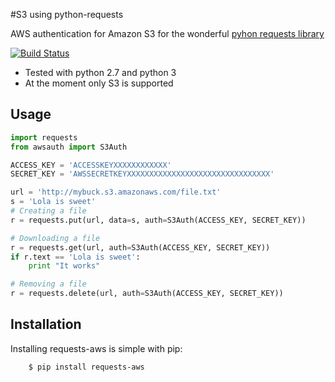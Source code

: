 #S3 using python-requests

AWS authentication for Amazon S3 for the wonderful [pyhon requests library](http://python-requests.org)

[![Build Status](https://travis-ci.org/tax/python-requests-aws.svg?branch=master)](https://travis-ci.org/tax/python-requests-aws)

- Tested with python 2.7 and python 3
- At the moment only S3 is supported

## Usage


```python
import requests
from awsauth import S3Auth

ACCESS_KEY = 'ACCESSKEYXXXXXXXXXXXX'
SECRET_KEY = 'AWSSECRETKEYXXXXXXXXXXXXXXXXXXXXXXXXXXXXXXXX'        

url = 'http://mybuck.s3.amazonaws.com/file.txt'
s = 'Lola is sweet'
# Creating a file
r = requests.put(url, data=s, auth=S3Auth(ACCESS_KEY, SECRET_KEY))

# Downloading a file
r = requests.get(url, auth=S3Auth(ACCESS_KEY, SECRET_KEY))
if r.text == 'Lola is sweet':
    print "It works"

# Removing a file
r = requests.delete(url, auth=S3Auth(ACCESS_KEY, SECRET_KEY))

```

## Installation
Installing requests-aws is simple with pip:

```
    $ pip install requests-aws
```

